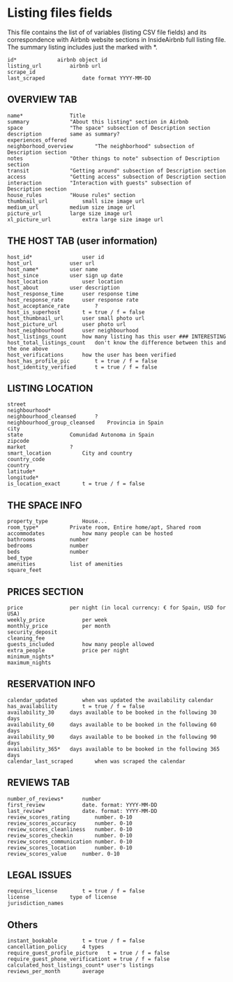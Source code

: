 Listing files fields
===

This file contains the list of of variables (listing CSV file fields) and its correspondence with Airbnb website sections in InsideAirbnb full listing file.
The summary listing includes just the marked with *.

	id*				airbnb object id
	listing_url			airbnb url
	scrape_id	
	last_scraped			date format YYYY-MM-DD

## OVERVIEW TAB
	name*				Title
	summary				"About this listing" section in Airbnb
	space				"The space" subsection of Description section
	description			same as summary?
	experiences_offered		
	neighborhood_overview		"The neighborhood" subsection of Description section
	notes				"Other things to note" subsection of Description section
	transit				"Getting around" subsection of Description section
	access				"Getting access" subsection of Description section
	interaction			"Interaction with guests" subsection of Description section
	house_rules			"House rules" section
	thumbnail_url			small size image url
	medium_url			medium size image url
	picture_url			large size image url
	xl_picture_url			extra large size image url

## THE HOST TAB (user information)
	host_id*				user id
	host_url			user url
	host_name*			user name
	host_since			user sign up date
	host_location			user location
	host_about			user description
	host_response_time		user response time
	host_response_rate		user response rate
	host_acceptance_rate		?
	host_is_superhost		t = true / f = false
	host_thumbnail_url		user small photo url
	host_picture_url		user photo url
	host_neighbourhood		user neighbourhood
	host_listings_count		how many listing has this user ### INTERESTING
	host_total_listings_count	don't know the difference between this and the one above
	host_verifications		how the user has been verified
	host_has_profile_pic		t = true / f = false
	host_identity_verified		t = true / f = false

## LISTING LOCATION
	street
	neighbourhood*
	neighbourhood_cleansed		?
	neighbourhood_group_cleansed	Provincia in Spain
	city
	state				Comunidad Autonoma in Spain
	zipcode
	market				?
	smart_location			City and country
	country_code
	country
	latitude*
	longitude*
	is_location_exact		t = true / f = false

## THE SPACE INFO
	property_type			House...
	room_type*			Private room, Entire home/apt, Shared room
	accommodates			how many people can be hosted
	bathrooms			number
	bedrooms			number
	beds				number
	bed_type
	amenities			list of amenities
	square_feet

## PRICES SECTION
	price				per night (in local currency: € for Spain, USD for USA)
	weekly_price			per week
	monthly_price			per month
	security_deposit		
	cleaning_fee
	guests_included			how many people allowed
	extra_people			price per night
	minimum_nights*
	maximum_nights

## RESERVATION INFO
	calendar_updated		when was updated the availability calendar
	has_availability		t = true / f = false
	availability_30     days available to be booked in the following 30 days 
	availability_60     days available to be booked in the following 60 days
	availability_90     days available to be booked in the following 90 days
	availability_365*   days available to be booked in the following 365 days
	calendar_last_scraped		when was scraped the calendar

## REVIEWS TAB
	number_of_reviews*		number
	first_review			date. format: YYYY-MM-DD
	last_review*			date. format: YYYY-MM-DD
	review_scores_rating		number. 0-10
	review_scores_accuracy		number. 0-10
	review_scores_cleanliness	number. 0-10
	review_scores_checkin		number. 0-10
	review_scores_communication	number. 0-10
	review_scores_location		number. 0-10
	review_scores_value		number. 0-10

## LEGAL ISSUES
	requires_license		t = true / f = false
	license				type of license
	jurisdiction_names

## Others
	instant_bookable		t = true / f = false
	cancellation_policy		4 types
	require_guest_profile_picture	t = true / f = false
	require_guest_phone_verificationt = true / f = false
	calculated_host_listings_count*	user's listings
	reviews_per_month		average
